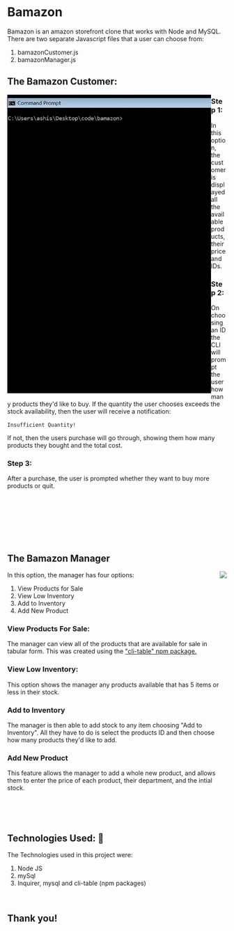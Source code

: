 # Bamazon
Bamazon is an amazon storefront clone that works with Node and MySQL.
There are two separate Javascript files that a user can choose from:

1. bamazonCustomer.js
2. bamazonManager.js


## The Bamazon Customer:
<img align="left" src="https://github.com/ashishdommety/bamazon/blob/master/gifs/bamazonCustomer.gif">


### Step 1:
In this option, the customer is displayed all the available products, their price and IDs.

### Step 2:
 On choosing an ID the CLI will prompt the user how many products they'd like to buy. If the quantity the user chooses exceeds the stock availability, then the user will receive a notification:

```
Insufficient Quantity!
```
If not, then the users purchase will go through, showing them how many products they bought and the total cost.

### Step 3:
After a purchase, the user is prompted whether they want to buy more products or quit.

<br>
<br>
<br>
<br>
<br>
<br>


## The Bamazon Manager
<img align="right" src="https://github.com/ashishdommety/bamazon/blob/master/gifs/bamazonManager.gif">


In this option, the manager has four options:
1. View Products for Sale
2. View Low Inventory
3. Add to Inventory
4. Add New Product

### View Products For Sale:
 The manager can view all of the products that are available for sale in tabular form. This was created using the ["cli-table" npm package.](https://www.npmjs.com/package/cli-table)

### View Low Inventory:
This option shows the manager any products available that has 5 items or less in their stock.

### Add to Inventory
The manager is then able to add stock to any item choosing "Add to Inventory". All they have to do is select the products ID and then choose how many products they'd like to add.

### Add New Product
This feature allows the manager to add a whole new product, and allows them to enter the price of each product, their department, and the intial stock.

<br>
<br>
<br>

## Technologies Used: :nut_and_bolt:
The Technologies used in this project were:
1. Node JS
2. mySql
3. Inquirer, mysql and cli-table (npm packages)

<br>

## Thank you!

